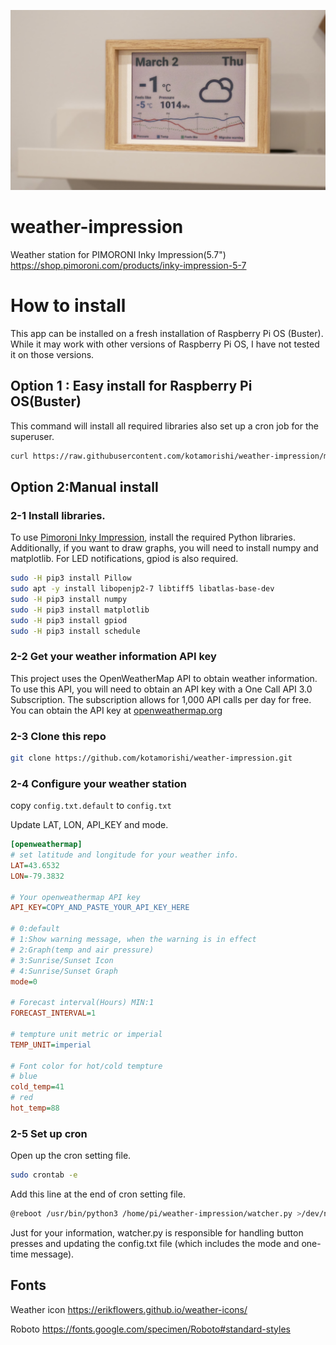 ![lib directory contents](/sample.jpg)

# weather-impression
Weather station for PIMORONI Inky Impression(5.7")
https://shop.pimoroni.com/products/inky-impression-5-7

# How to install
This app can be installed on a fresh installation of Raspberry Pi OS (Buster). While it may work with other versions of Raspberry Pi OS, I have not tested it on those versions.

## Option 1 : Easy install for Raspberry Pi OS(Buster)
This command will install all required libraries also set up a cron job for the superuser.
```bash
curl https://raw.githubusercontent.com/kotamorishi/weather-impression/main/install.sh | bash
```

## Option 2:Manual install
### 2-1 Install libraries.
To use [Pimoroni Inky Impression](https://github.com/pimoroni/inky), install the required Python libraries. Additionally, if you want to draw graphs, you will need to install numpy and matplotlib. For LED notifications, gpiod is also required.
```bash
sudo -H pip3 install Pillow
sudo apt -y install libopenjp2-7 libtiff5 libatlas-base-dev
sudo -H pip3 install numpy
sudo -H pip3 install matplotlib
sudo -H pip3 install gpiod
sudo -H pip3 install schedule
```
### 2-2 Get your weather information API key
This project uses the OpenWeatherMap API to obtain weather information. To use this API, you will need to obtain an API key with a One Call API 3.0 Subscription. The subscription allows for 1,000 API calls per day for free. You can obtain the API key at [openweathermap.org](https://openweathermap.org/)

### 2-3 Clone this repo
```bash
git clone https://github.com/kotamorishi/weather-impression.git
```

### 2-4 Configure your weather station
copy ```config.txt.default``` to ```config.txt```

Update LAT, LON, API_KEY and mode.
```ini
[openweathermap]
# set latitude and longitude for your weather info.
LAT=43.6532
LON=-79.3832

# Your openweathermap API key
API_KEY=COPY_AND_PASTE_YOUR_API_KEY_HERE

# 0:default
# 1:Show warning message, when the warning is in effect
# 2:Graph(temp and air pressure)
# 3:Sunrise/Sunset Icon
# 4:Sunrise/Sunset Graph
mode=0

# Forecast interval(Hours) MIN:1
FORECAST_INTERVAL=1

# tempture unit metric or imperial
TEMP_UNIT=imperial

# Font color for hot/cold tempture
# blue
cold_temp=41
# red
hot_temp=88
```

### 2-5 Set up cron
Open up the cron setting file.
```bash
sudo crontab -e
```

Add this line at the end of cron setting file.
```bash
@reboot /usr/bin/python3 /home/pi/weather-impression/watcher.py >/dev/null 2>&1
```
Just for your information, watcher.py is responsible for handling button presses and updating the config.txt file (which includes the mode and one-time message).

## Fonts
Weather icon
https://erikflowers.github.io/weather-icons/

Roboto
https://fonts.google.com/specimen/Roboto#standard-styles
